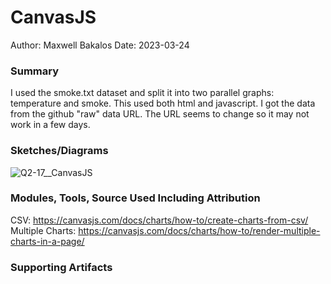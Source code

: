 #  CanvasJS

Author: Maxwell Bakalos
Date: 2023-03-24


### Summary
I used the smoke.txt dataset and split it into two parallel graphs: temperature and smoke. This used both html and javascript. I got the data from the github "raw" data URL. The URL seems to change so it may not work in a few days.

### Sketches/Diagrams
![Q2-17__CanvasJS](https://user-images.githubusercontent.com/114166327/227593015-f2575c36-6c2c-4bca-b611-b010e97276b2.png)


### Modules, Tools, Source Used Including Attribution
CSV: https://canvasjs.com/docs/charts/how-to/create-charts-from-csv/ <br>
Multiple Charts: https://canvasjs.com/docs/charts/how-to/render-multiple-charts-in-a-page/

### Supporting Artifacts

